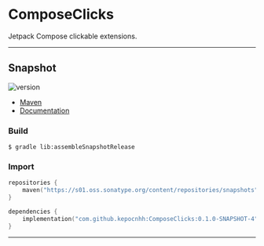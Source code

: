 # ComposeClicks
Jetpack Compose clickable extensions.

---

## Snapshot

![version](https://img.shields.io/static/v1?label=version&message=0.1.0-SNAPSHOT-4&labelColor=212121&color=2962ff&style=flat)

- [Maven](https://s01.oss.sonatype.org/content/repositories/snapshots/com/github/kepocnhh/ComposeClicks/0.1.0-SNAPSHOT-4)
- [Documentation](https://StanleyProjects.github.io/ComposeClicks/doc/0.1.0-SNAPSHOT-4)

### Build
```
$ gradle lib:assembleSnapshotRelease
```

### Import
```kotlin
repositories {
    maven("https://s01.oss.sonatype.org/content/repositories/snapshots")
}

dependencies {
    implementation("com.github.kepocnhh:ComposeClicks:0.1.0-SNAPSHOT-4")
}
```

---
